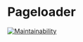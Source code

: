 # Pageloader 

[![Maintainability](https://api.codeclimate.com/v1/badges/dd9d66257676f61fc43a/maintainability)](https://codeclimate.com/github/andr-off/backend-project-lvl3/maintainability)
